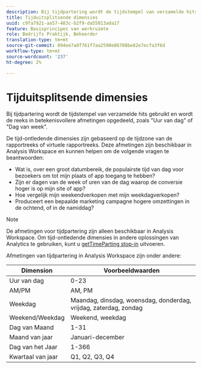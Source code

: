 ```yaml
---
description: Bij tijdpartering wordt de tijdstempel van verzamelde hits gebruikt en wordt de reeks in betekenisvollere afmetingen opgedeeld, zoals "Uur van dag" of "Dag van week".
title: Tijduitsplitsende dimensies
uuid: c9fa7921-aa57-483c-b2f9-da55013ada17
feature: Basisprincipes van werkruimte
role: Bedrijfs Praktijk, Beheerder
translation-type: tm+mt
source-git-commit: 894ee7a8f761f7aa2590e06708be82e7ecfa3f6d
workflow-type: tm+mt
source-wordcount: '237'
ht-degree: 2%

---
```



# Tijduitsplitsende dimensies

Bij tijdpartering wordt de tijdstempel van verzamelde hits gebruikt en wordt de reeks in betekenisvollere afmetingen opgedeeld, zoals &quot;Uur van dag&quot; of &quot;Dag van week&quot;.

De tijd-ontledende dimensies zijn gebaseerd op de tijdzone van de rapportreeks of virtuele rapportreeks. Deze afmetingen zijn beschikbaar in Analysis Workspace en kunnen helpen om de volgende vragen te beantwoorden:

* Wat is, over een groot datumbereik, de populairste tijd van dag voor bezoekers om tot mijn plaats of app toegang te hebben?
* Zijn er dagen van de week of uren van de dag waarop de conversie hoger is op mijn site of app?
* Hoe vergelijk mijn weekendverkopen met mijn weekdagverkopen?
* Produceert een bepaalde marketing campagne hogere omzettingen in de ochtend, of in de namiddag?

>[!NOTE]
>
>De afmetingen voor tijdpartering zijn alleen beschikbaar in Analysis Workspace. Om tijd-ontledende dimensies in andere oplossingen van Analytics te gebruiken, kunt u [getTimeParting stop-in](https://docs.adobe.com/content/help/en/analytics/implementation/vars/plugins/gettimeparting.html) uitvoeren.

Afmetingen van tijdpartering in Analysis Workspace zijn onder andere:

| Dimension | Voorbeeldwaarden |
|--- |--- |
| Uur van dag | 0-23 |
| AM/PM | AM, PM |
| Weekdag | Maandag, dinsdag, woensdag, donderdag, vrijdag, zaterdag, zondag |
| Weekend/Weekdag | Weekend, weekdag |
| Dag van Maand | 1-31 |
| Maand van jaar | Januari-december |
| Dag van het Jaar | 1-366 |
| Kwartaal van jaar | Q1, Q2, Q3, Q4 |
